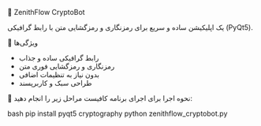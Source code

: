  🔐 ZenithFlow CryptoBot

یک اپلیکیشن ساده و سریع برای رمزنگاری و رمزگشایی متن با رابط گرافیکی (PyQt5).  




 🚀 ویژگی‌ها
- رابط گرافیکی ساده و جذاب  
- رمزنگاری و رمزگشایی فوری متن  
- بدون نیاز به تنظیمات اضافی  
- طراحی سبک و کاربرپسند  


🧩 نحوه اجرا
برای اجرای برنامه کافیست مراحل زیر را انجام دهید:

bash
pip install pyqt5 cryptography
python zenithflow_cryptobot.py
